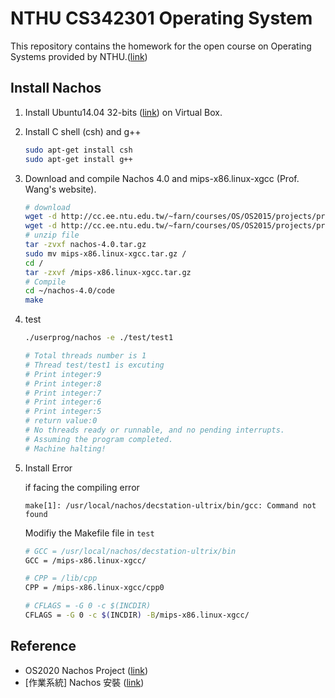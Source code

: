 # NTHU CS342301 Operating System
This repository contains the homework for the open course on Operating Systems provided by NTHU.([link](<https://ocw.nthu.edu.tw/ocw/index.php?page=course&cid=141&>))

## Install Nachos
1. Install Ubuntu14.04 32-bits ([link](https://releases.ubuntu.com/14.04/)) on Virtual Box.

2. Install C shell (csh) and g++
    ```bash
    sudo apt-get install csh
    sudo apt-get install g++
    ```
3. Download and compile Nachos 4.0 and mips-x86.linux-xgcc (Prof. Wang's website).
    ```bash
    # download 
    wget -d http://cc.ee.ntu.edu.tw/~farn/courses/OS/OS2015/projects/project.1/mips-x86.linux-xgcc.tar.gz
    wget -d http://cc.ee.ntu.edu.tw/~farn/courses/OS/OS2015/projects/project.1/nachos-4.0.tar.gz 
    # unzip file
    tar -zvxf nachos-4.0.tar.gz
    sudo mv mips-x86.linux-xgcc.tar.gz /
    cd /
    tar -zxvf /mips-x86.linux-xgcc.tar.gz
    # Compile
    cd ~/nachos-4.0/code
    make
    ```
4. test
    ```bash
    ./userprog/nachos -e ./test/test1

    # Total threads number is 1
    # Thread test/test1 is excuting
    # Print integer:9
    # Print integer:8
    # Print integer:7
    # Print integer:6
    # Print integer:5
    # return value:0
    # No threads ready or runnable, and no pending interrupts.
    # Assuming the program completed.
    # Machine halting!
    ```

5. Install Error 

    if facing the compiling error 
    ```
    make[1]: /usr/local/nachos/decstation-ultrix/bin/gcc: Command not found
    ```
    Modifiy the Makefile file in ```test``` 
    ```bash
    # GCC = /usr/local/nachos/decstation-ultrix/bin
    GCC = /mips-x86.linux-xgcc/
    
    # CPP = /lib/cpp
    CPP = /mips-x86.linux-xgcc/cpp0

    # CFLAGS = -G 0 -c $(INCDIR)
    CFLAGS = -G 0 -c $(INCDIR) -B/mips-x86.linux-xgcc/
    ```
## Reference
- OS2020 Nachos Project ([link](https://github.com/pai4451/OS2020))
- [作業系統] Nachos 安裝 ([link](https://jeffprogrammer.wordpress.com/2016/10/31/%E4%BD%9C%E6%A5%AD%E7%B3%BB%E7%B5%B1-nachos-%E7%B0%A1%E4%BB%8B/))
